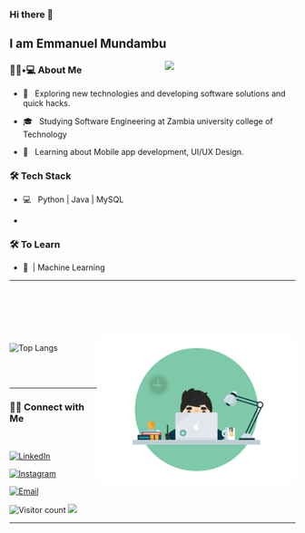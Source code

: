 ### Hi there 👋<h2> I am Emmanuel Mundambu</h2>

<img align='right' src="https://media.giphy.com/media/M9gbBd9nbDrOTu1Mqx/giphy.gif" width="230">

<h3> 👨🏻•💻 About Me </h3>



- 🤔 &nbsp; Exploring new technologies and developing software solutions and quick hacks.

- 🎓 &nbsp; Studying Software Engineering at Zambia university college of Technology

- 🌱 &nbsp; Learning about Mobile app development, UI/UX Design.

  



<h3>🛠 Tech Stack</h3>



- 💻 &nbsp; Python | Java | MySQL

- 

<!--

- 🛢 &nbsp; MySQL | MongoDB

- 🖥 &nbsp; Illustrator| Photoshop |

-->



<h3>🛠 To Learn</h3>

- 🔧 &nbsp;| Machine Learning

<hr>



<br/><br/>



<br/>

<br/>

<img src="https://github.com/nirala69/nirala69/blob/master/70804f7e25b11f29db904f2fa7b4cd9d.gif" width="350" align='right'>

![Top Langs](https://github-readme-stats.vercel.app/api/top-langs/?username=Emmanuel-Mun&show_icons=true)

<br><br>



<hr>



<h3> 🤝🏻 Connect with Me </h3>

<br>



<p align="center">



<a href="https://www.linkedin.com/in/Emmanuel Mundambu/"><img alt="LinkedIn" src="https://img.shields.io/badge/LinkedIn-Emmanuel Mundambu%20-blue?style=flat-square&logo=linkedin"></a>

<a href="https://www.instagram.com/fw_emmanuelll/"><img alt="Instagram" src="https://img.shields.io/badge/Instagram-fw_emmanuelll-black?style=flat-square&logo=instagram"></a>

<a href="mundambue@gmail.com"><img alt="Email" src="https://img.shields.io/badge/Email-mundambue@gmail.com-blue?style=flat-square&logo=gmail"></a>

</p>





![Visitor count](https://visitor-badge.laobi.icu/badge?page_id=shivam0110.shivam0110)   <img src="https://media.giphy.com/media/dxn6fRlTIShoeBr69N/giphy.gif" width="30">





<hr>


